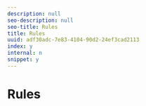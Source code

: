 ```yaml
---
description: null
seo-description: null
seo-title: Rules
title: Rules
uuid: adf30adc-7e83-4104-90d2-24ef3cad2113
index: y
internal: n
snippet: y
---
```


# Rules

